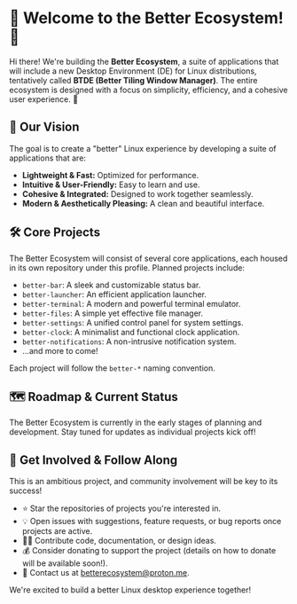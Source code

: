 # 🌟 Welcome to the Better Ecosystem! 🌟

Hi there! We're building the **Better Ecosystem**, a suite of applications that will include a new Desktop Environment (DE) for Linux distributions, tentatively called **BTDE (Better Tiling Window Manager)**. The entire ecosystem is designed with a focus on simplicity, efficiency, and a cohesive user experience. 🚀

## 🌱 Our Vision

The goal is to create a "better" Linux experience by developing a suite of applications that are:
- **Lightweight & Fast:** Optimized for performance.
- **Intuitive & User-Friendly:** Easy to learn and use.
- **Cohesive & Integrated:** Designed to work together seamlessly.
- **Modern & Aesthetically Pleasing:** A clean and beautiful interface.

## 🛠️ Core Projects

The Better Ecosystem will consist of several core applications, each housed in its own repository under this profile. Planned projects include:

*   `better-bar`: A sleek and customizable status bar.
*   `better-launcher`: An efficient application launcher.
*   `better-terminal`: A modern and powerful terminal emulator.
*   `better-files`: A simple yet effective file manager.
*   `better-settings`: A unified control panel for system settings.
*   `better-clock`: A minimalist and functional clock application.
*   `better-notifications`: A non-intrusive notification system.
*   ...and more to come!

Each project will follow the `better-*` naming convention.

## 🗺️ Roadmap & Current Status

The Better Ecosystem is currently in the early stages of planning and development. Stay tuned for updates as individual projects kick off!

## 🤝 Get Involved & Follow Along

This is an ambitious project, and community involvement will be key to its success!
- ⭐ Star the repositories of projects you're interested in.
- 💡 Open issues with suggestions, feature requests, or bug reports once projects are active.
- 🧑‍💻 Contribute code, documentation, or design ideas.
- 💰 Consider donating to support the project (details on how to donate will be available soon!).
- 📧 Contact us at betterecosystem@proton.me.

We're excited to build a better Linux desktop experience together!
